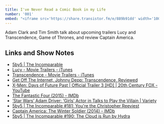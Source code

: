 ```yaml
---
title: I've Never Read a Comic Book in my Life
number: '001'
embed: "<iframe src='https://share.transistor.fm/e/889b91dd' width='100%' height='180' frameborder='0' scrolling='no' seamless='true' style='width:100%; height:180px;'></iframe>"
---
```


Adam Clark and Tim Smith talk about upcoming trailers Lucy and Transcendence, Game of Thrones, and review Captain America.

## Links and Show Notes

<ul>

<li>
<a href="http://5by5.tv/incomparable">5by5 | The Incomparable</a>
</li>

<li>
<a href="http://trailers.apple.com/trailers/universal/lucy/">Lucy - Movie Trailers - iTunes</a>
</li>

<li>
<a href="http://trailers.apple.com/trailers/wb/transcendence/">Transcendence - Movie Trailers - iTunes</a>
</li>

<li>
<a href="http://theconcourse.deadspin.com/get-off-the-internet-johnny-depp-trancendence-review-1563736785/+robharvilla">Get Off The Internet, Johnny Depp: Transcendence, Reviewed</a>
</li>

<li>
<a href="https://www.youtube.com/watch?v=gsjtg7m1MMM">X-Men: Days of Future Past | Official Trailer 3 [HD] | 20th Century FOX - YouTube</a>
</li>

<li>
<a href="http://www.imdb.com/title/tt1502712/">The Fantastic Four (2015) - IMDb</a>
</li>

<li>
<a href="http://variety.com/2014/film/news/star-wars-villain-adam-driver-girls-1201121646/">‘Star Wars’ Adam Driver: ‘Girls’ Actor in Talks to Play the Villain | Variety</a>
</li>

<li>
<a href="http://5by5.tv/incomparable/181">5by5 | The Incomparable #181: You&#39;re the Christopher Reeviest</a>
</li>

<li>
<a href="http://www.imdb.com/title/tt1843866/">Captain America: The Winter Soldier (2014) - IMDb</a>
</li>

<li>
<a href="http://5by5.tv/incomparable/190">5by5 | The Incomparable #190: The Cloud is Run by Hydra</a>
</li>

</ul>

